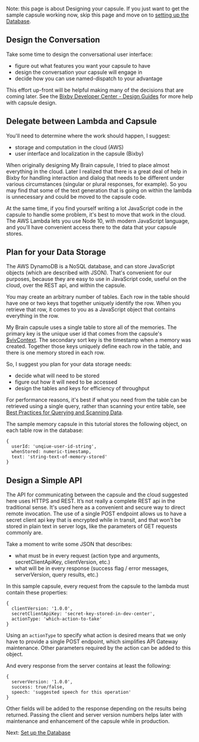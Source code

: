 Note: this page is about Designing your capsule.  If you just want to get the sample capsule working now,
skip this page and move on to [setting up the Database](03-database-setup.md).

## Design the Conversation

Take some time to design the conversational user interface:
- figure out what features you want your capsule to have
- design the conversation your capsule will engage in
- decide how you can use named-dispatch to your advantage

This effort up-front will be helpful making many of the decisions that are coming later.
See the [Bixby Developer Center - Design Guides](https://bixbydevelopers.com/dev/docs/dev-guide/design-guides)
for more help with capsule design.

## Delegate between Lambda and Capsule

You'll need to determine where the work should happen, I suggest:
- storage and computation in the cloud (AWS)
- user interface and localization in the capsule (Bixby)

When originally designing My Brain capsule, I tried to place almost everything in the cloud.
Later I realized that there is a great deal of help in Bixby for handling interaction and dialog that
needs to be different under various circumstances (singular or plural responses, for example). So you
may find that some of the text generation that is going on within the lambda
is unnecessary and could be moved to the capsule code.

At the same time, if you find yourself writing a lot JavaScript code in the capsule to handle some problem,
it's best to move that work in the cloud. The AWS Lambda lets you use Node 10, with modern JavaScript language,
and you'll have convenient access there to the data that your capsule stores.

## Plan for your Data Storage

The AWS DynamoDB is a NoSQL database, and can store JavaScript objects (which are described with JSON).
That's convenient for our purposes, because they are easy to use in JavaScript code, useful
on the cloud, over the REST api, and within the capsule.

You may create an arbitrary number of tables. Each row in the table should have one or two keys that together
uniquely identify the row. When you retrieve that row, it comes to you as a JavaScript object that contains everything
in the row.

My Brain capsule uses a single table to store all of the memories. The primary key
is the unique user id that comes from the capsule's
[$vivContext](https://bixbydevelopers.com/dev/docs/dev-guide/developers/actions.js-actions#passing-user-context-information).
The secondary sort key is the timestamp when a memory was created. Together those keys uniquely define each
row in the table, and there is one memory stored in each row.

So, I suggest you plan for your data storage needs:
- decide what will need to be stored
- figure out how it will need to be accessed
- design the tables and keys for efficiency of throughput

For performance reasons, it's best if what you need from the table can be retrieved using a single
query, rather than scanning your entire table, see
[Best Practices for Querying and Scanning Data](https://docs.aws.amazon.com/amazondynamodb/latest/developerguide/bp-query-scan.html).

The sample memory capsule in this tutorial stores the following object, on each table row in the database:
```$js
{
  userId: 'unqiue-user-id-string',
  whenStored: numeric-timestamp,
  text: 'string-text-of-memory-stored'
}
```

## Design a Simple API

The API for communicating between the capsule and the cloud suggested here uses HTTPS and REST.
It’s not really a complete REST api in the traditional sense. It's used here as a convenient and secure
way to direct remote invocation. The use of a single POST endpoint allows us to have a secret client api key
that is encrypted while in transit, and that won't be stored in plain text in server logs, like the parameters of
GET requests commonly are. 

Take a moment to write some JSON that describes:
- what must be in every request (action type and arguments, secretClientApiKey, clientVersion, etc.)
- what will be in every response (success flag / error messages, serverVersion, query results, etc.)

In this sample capsule, every request from the capsule to the lambda must contain these properties:
```$javascript
{
  clientVersion: '1.0.0',
  secretClientApiKey: 'secret-key-stored-in-dev-center',
  actionType: 'which-action-to-take'
}
```

Using an `actionType` to specify what action is desired means that we only have to provide a single POST endpoint,
which simplifies API Gateway maintenance. Other parameters required by the action can be added to this object.

And every response from the server contains at least the following:
```$javascript
{
  serverVersion: '1.0.0',
  success: true/false,
  speech: 'suggested speech for this operation'
}
```

Other fields will be added to the response depending on the results being returned.
Passing the client and server version numbers helps later with maintenance and enhancement of the capsule
while in production.

Next: [Set up the Database](03-database-setup.md)
